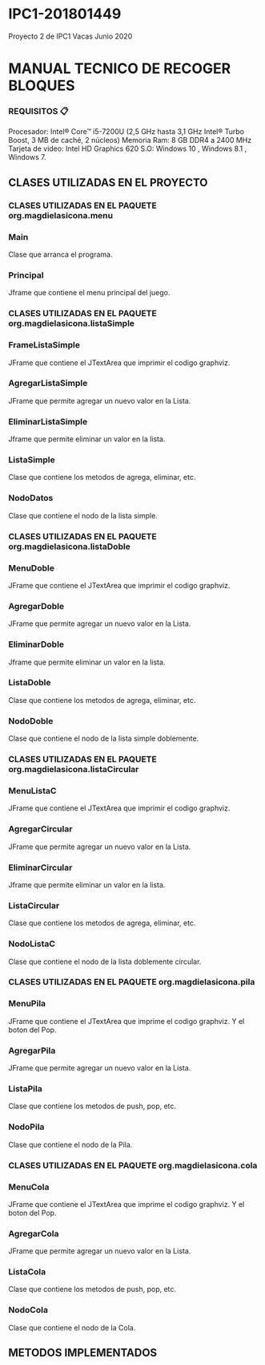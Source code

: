 # IPC1-201801449
Proyecto 2 de IPC1 Vacas Junio 2020
# MANUAL TECNICO DE RECOGER BLOQUES




### REQUISITOS 📋
Procesador: Intel® Core™ i5-7200U (2,5 GHz hasta 3,1 GHz Intel® Turbo Boost, 3 MB de caché, 2 núcleos)
Memoria Ram: 8 GB DDR4 a 2400 MHz
Tarjeta de video: Intel HD Graphics 620
S.O:  Windows 10 , Windows 8.1 , Windows 7.

## CLASES UTILIZADAS EN EL PROYECTO
### CLASES UTILIZADAS EN EL PAQUETE org.magdielasicona.menu
### Main 
Clase que arranca el programa.
### Principal
Jframe que contiene el menu principal del juego.
### CLASES UTILIZADAS EN EL PAQUETE org.magdielasicona.listaSimple
### FrameListaSimple
JFrame que contiene el JTextArea que imprimir el codigo graphviz.
### AgregarListaSimple
JFrame que permite agregar un nuevo valor en la Lista.
### EliminarListaSimple
Jframe que permite eliminar un valor en la lista.
### ListaSimple
Clase que contiene los metodos de agrega, eliminar, etc.
### NodoDatos 
Clase que contiene el nodo de la lista simple.

### CLASES UTILIZADAS EN EL PAQUETE org.magdielasicona.listaDoble

### MenuDoble
JFrame que contiene el JTextArea que imprimir el codigo graphviz.
### AgregarDoble
JFrame que permite agregar un nuevo valor en la Lista.
### EliminarDoble
Jframe que permite eliminar un valor en la lista.
### ListaDoble
Clase que contiene los metodos de agrega, eliminar, etc.
### NodoDoble
Clase que contiene el nodo de la lista simple doblemente.

### CLASES UTILIZADAS EN EL PAQUETE org.magdielasicona.listaCircular

### MenuListaC
JFrame que contiene el JTextArea que imprimir el codigo graphviz.
### AgregarCircular
JFrame que permite agregar un nuevo valor en la Lista.
### EliminarCircular
Jframe que permite eliminar un valor en la lista.
### ListaCircular
Clase que contiene los metodos de agrega, eliminar, etc.
### NodoListaC
Clase que contiene el nodo de la lista doblemente circular.

### CLASES UTILIZADAS EN EL PAQUETE org.magdielasicona.pila

### MenuPila
JFrame que contiene el JTextArea que imprime el codigo graphviz.
Y el boton del Pop.
### AgregarPila
JFrame que permite agregar un nuevo valor en la Lista.
### ListaPila
Clase que contiene los metodos de push, pop, etc.
### NodoPila
Clase que contiene el nodo de la Pila.

### CLASES UTILIZADAS EN EL PAQUETE org.magdielasicona.cola

### MenuCola
JFrame que contiene el JTextArea que imprime el codigo graphviz.
Y el boton del Pop.
### AgregarCola
JFrame que permite agregar un nuevo valor en la Lista.
### ListaCola
Clase que contiene los metodos de push, pop, etc.
### NodoCola
Clase que contiene el nodo de la Cola.

###
## METODOS IMPLEMENTADOS











